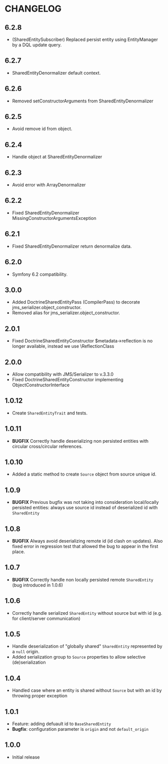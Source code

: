 # CHANGELOG

6.2.8
-----
* (SharedEntitySubscriber) Replaced persist entity using EntityManager by a DQL update query.

6.2.7
-----
* SharedEntityDenormalizer default context.

6.2.6
-----
* Removed setConstructorArguments from SharedEntityDenormalizer

6.2.5
-----
* Avoid remove id from object.

6.2.4
-----
* Handle object at SharedEntityDenormalizer

6.2.3
-----
* Avoid error with ArrayDenormalizer

6.2.2
-----
* Fixed SharedEntityDenormalizer MissingConstructorArgumentsException

6.2.1
-----
* Fixed SharedEntityDenormalizer return denormalize data.

6.2.0
-----
* Symfony 6.2 compatibility.

3.0.0
-----
* Added DoctrineSharedEntityPass (CompilerPass) to decorate jms_serializer.object_constructor.
* Removed alias for jms_serializer.object_constructor.

2.0.1
------
* Fixed DoctrineSharedEntityConstructor $metadata->reflection is no longer available, instead we use \ReflectionClass

2.0.0
------
* Allow compatibility with JMS/Serializer to v.3.3.0
* Fixed DoctrineSharedEntityConstructor implementing ObjectConstructorInterface

1.0.12
------

 * Create ```SharedEntityTrait``` and tests.


1.0.11
------

 * **BUGFIX** Correctly handle deserializing non persisted entities with circular cross/circular references.


1.0.10
------

 * Added a static method to create ```Source``` object from source unique id.

1.0.9
------

 * **BUGFIX** Previous bugfix was not taking into consideration local/locally persisted entities: always use source id instead of deserialized id with ```SharedEntity```

1.0.8
-----

 * **BUGFIX** Always avoid deserializing remote id (id clash on updates). Also fixed error in regression test that allowed the bug to appear in the first place.

1.0.7
-----

 * **BUGFIX** Correctly handle non locally persisted remote ```SharedEntity``` (bug introduced in 1.0.6)
  

1.0.6
-----

 * Correctly handle serialized ```SharedEntity``` without source but with id (e.g. for client/server communication)
  

1.0.5
-----
 
 * Handle deserialization of "globally shared" ```SharedEntity``` represented by a ```null``` origin.
 * Added serialization group to ```Source``` properties to allow selective (de)serialization

1.0.4
-----

 * Handled case where an entity is shared without ```Source``` but with an id by throwing proper exception


1.0.1
-----

 * Feature: adding defuault id to ```BaseSharedEntity``` 
 * **Bugfix**: configuration parameter is ```origin``` and not ```default_origin```

1.0.0
-----

 * Initial release
